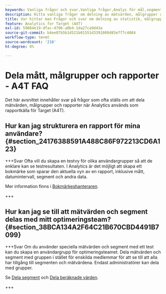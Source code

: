 ```yaml
---
keywords: Vanliga frågor och svar,Vanliga frågor,Analys för mål,segment,A4T,Dela rapporter
description: Hitta vanliga frågor om delning av mätvärden, målgrupper och rapporter när du använder Analytics för  [!DNL Target] (A4T). Med A4T kan du använda analysrapportering för Adobe [!DNL Target] aktiviteter.
title: Var hittar man Frågor och svar om delning av statistik, målgrupper och rapporter i A4T?
feature: Analytics for Target (A4T)
exl-id: 59084e19-dfac-4796-a0b4-1da27ca9d43a
source-git-commit: b4ee87b5b1d521b01551d3391089d83e7f7c4084
workflow-type: tm+mt
source-wordcount: '218'
ht-degree: 0%

---
```


# Dela mått, målgrupper och rapporter - A4T FAQ

Det här avsnittet innehåller svar på frågor som ofta ställs om att dela mätvärden, målgrupper och rapporter när Analytics används som rapportkälla för Target (A4T).

## Hur kan jag strukturera en rapport för mina användare? {#section_24176388591A488C86F972213CD6A123}

+++Svar
Ofta vill du skapa en testvy för olika användargrupper så att de enklare kan se testresultaten. I Analytics är det möjligt att skapa ett bokmärke som sparar den aktuella vyn av en rapport, inklusive mått, datumintervall, segment och andra data.

Mer information finns i [Bokmärkeshanteraren](https://experienceleague.adobe.com/docs/analytics/analyze/reports-analytics/bookmarks.html).

+++

## Hur kan jag se till att mätvärden och segment delas med mitt optimeringsteam? {#section_38BCA134A2F64C21B670CBD4491B7099}

+++Svar
Om du använder speciella mätvärden och segment med ett test kan du skapa en användargrupp för optimeringsteamet. Dela mätvärden och segment med gruppen i stället för enskilda medlemmar för att se till att alla har tillgång till segmenten och mätvärdena. Endast administratörer kan dela med grupper.

Se [Dela segment](https://experienceleague.adobe.com/docs/analytics/components/segmentation/segmentation-workflow/t-seg-share.html) och [Dela beräknade värden](https://experienceleague.adobe.com/docs/analytics/components/calculated-metrics/calcmetric-workflow/cm-sharing.html).

+++